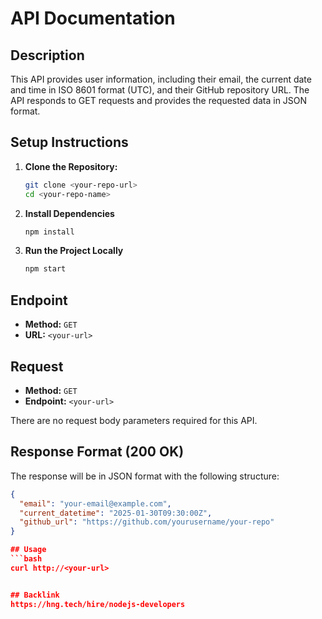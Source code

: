# API Documentation

## Description
This API provides user information, including their email, the current date and time in ISO 8601 format (UTC), and their GitHub repository URL. The API responds to GET requests and provides the requested data in JSON format.

## Setup Instructions

1. **Clone the Repository:**
   ```bash
   git clone <your-repo-url>
   cd <your-repo-name>
   

2. **Install Dependencies**
   ```bash
   npm install

3. **Run the Project Locally**
   ```bash
   npm start

## Endpoint

- **Method:** `GET`
- **URL:** `<your-url>`

## Request

- **Method:** `GET`
- **Endpoint:** `<your-url>`

There are no request body parameters required for this API.

## Response Format (200 OK)

The response will be in JSON format with the following structure:

   ```json
   {
     "email": "your-email@example.com",
     "current_datetime": "2025-01-30T09:30:00Z",
     "github_url": "https://github.com/yourusername/your-repo"
   }

## Usage
   ```bash
   curl http://<your-url>


## Backlink
https://hng.tech/hire/nodejs-developers
